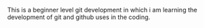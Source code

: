 
 This is a beginner level git development in which i am learning the development of git and github uses in the coding.

